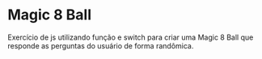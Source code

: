 # Magic 8 Ball

Exercício de js utilizando função e switch para criar uma Magic 8 Ball que responde as perguntas do usuário de forma randômica.
